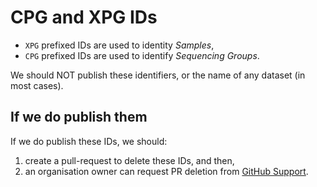 # CPG and XPG IDs

- `XPG` prefixed IDs are used to identity _Samples_,
- `CPG` prefixed IDs are used to identify _Sequencing Groups_.

We should NOT publish these identifiers, or the name of any dataset (in most cases).

## If we do publish them

If we do publish these IDs, we should:

1. create a pull-request to delete these IDs, and then,
1. an organisation owner can request PR deletion from [GitHub Support](https://support.github.com/contact?flow=pr_removal&subject=Delete%20Pull%20Request&tags=rr-remove-data).
